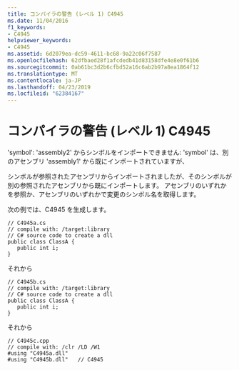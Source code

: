```yaml
---
title: コンパイラの警告 (レベル 1) C4945
ms.date: 11/04/2016
f1_keywords:
- C4945
helpviewer_keywords:
- C4945
ms.assetid: 6d2079ea-dc59-4611-bc68-9a22c06f7587
ms.openlocfilehash: 62dfbaed28f1afcdedb41d83158dfe4e8e0f61b6
ms.sourcegitcommit: 0ab61bc3d2b6cfbd52a16c6ab2b97a8ea1864f12
ms.translationtype: MT
ms.contentlocale: ja-JP
ms.lasthandoff: 04/23/2019
ms.locfileid: "62384167"
---
```

# <a name="compiler-warning-level-1-c4945"></a>コンパイラの警告 (レベル 1) C4945

'symbol': 'assembly2' からシンボルをインポートできません: 'symbol' は、別のアセンブリ 'assembly1' から既にインポートされていますが、

シンボルが参照されたアセンブリからインポートされましたが、そのシンボルが別の参照されたアセンブリから既にインポートします。 アセンブリのいずれかを参照か、アセンブリのいずれかで変更のシンボル名を取得します。

次の例では、C4945 を生成します。

```
// C4945a.cs
// compile with: /target:library
// C# source code to create a dll
public class ClassA {
   public int i;
}
```

それから

```
// C4945b.cs
// compile with: /target:library
// C# source code to create a dll
public class ClassA {
   public int i;
}
```

それから

```
// C4945c.cpp
// compile with: /clr /LD /W1
#using "C4945a.dll"
#using "C4945b.dll"   // C4945
```